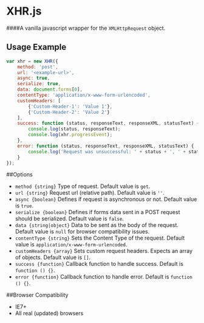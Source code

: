 XHR.js
===

####A vanilla javascript wrapper for the <code>XMLHttpRequest</code> object.

## Usage Example
```js
var xhr = new XHR({
    method: 'post',
    url: '<example-url>',
    async: true,
    serialize: true,
    data: document.forms[0],
    contentType: 'application/x-www-form-urlencoded',
    customHeaders: [
        {'Custom-Header-1': 'Value 1'},
        {'Custom-Header-2': 'Value 2'}
    ],
    success: function (status, responseText, responseXML, statusText) {
        console.log(status, responseText);
    	console.log(xhr.progressEvent);
    },
    error: function (status, responseText, responseXML, statusText) {
        console.log('Request was unsuccessful: ' + status + ', ' + statusText);
    }
});
```


##Options
- <code>method {string}</code> Type of request. Default value is <code>get</code>.
- <code>url {string}</code> Request url (relative path). Default value is <code>''</code>.
- <code>async {boolean}</code> Defines if request is asynchronous or not. Default value is <code>true</code>.
- <code>serialize {boolean}</code> Defines if forms data sent in a POST request should be serialized. Default value is <code>false</code>.
- <code>data {string|object}</code> Data to be sent as the body of the request. Default value is <code>null</code> for browser compatibility issues.
- <code>contentType {string}</code> Sets the Content Type of the request. Default value is <code>application/x-www-form-urlencoded</code>.
- <code>customHeaders {array}</code> Sets custom request headers. Expects an array of objects. Default value is <code>[]</code>.
- <code>success {function}</code> Callback function to handle success. Default is <code>function () {}</code>.
- <code>error {function}</code> Callback function to handle error. Default is <code>function () {}</code>.


##Browser Compatibility
- IE7+
- All real (updated) browsers